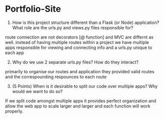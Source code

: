 # Portfolio-Site

1. How is this project structure different than a Flask (or Node) application? What role are the urls.py and views.py files responsible for?

route connection are not decorators [@ function] and MVC are differnt as well. instead of having multiple routes within a project we have multiple apps responsible for viewing and connecting info and a urls.py unique to each app 


2. Why do we use 2 separate urls.py files? How do they interact?

primarily to organise our routes and application they provided valid routes and the correspounding respounces to each route

3. (5 Points) When is it desirable to split our code over multiple apps? Why would we want to do so?

If we split code amongst multiple apps it provides perfect organization and allow the web app to scale larger and larger and each function will work properly.

